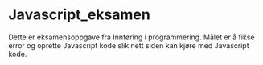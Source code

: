 # Javascript_eksamen
Dette er eksamensoppgave fra Innføring i programmering.
Målet er å fikse error og oprette Javascript kode slik nett siden kan kjøre med Javascript kode.
